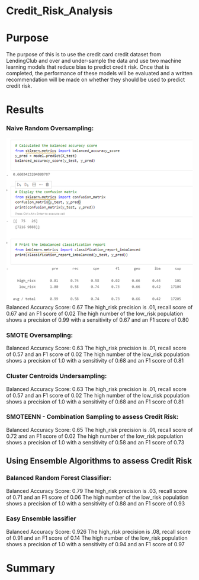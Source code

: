 # Credit_Risk_Analysis

# Purpose

The purpose of this is to use the credit card credit dataset from LendingClub and over and under-sample the data and use two machine learning models that reduce bias to predict credit risk. Once that is completed, the performance of these models will be evaluated and a written recommendation will be made on whether they should be used to predict credit risk.


# Results

### Naive Random Oversampling:
![image](Credit_Risk_Analysis/Naive_Random_Oversampling.png)
Balanced Accuracy Score: 0.67
The high_risk precision is .01, recall score of 0.67 and an F1 score of 0.02
The high number of the low_risk population shows a precision of 0.99 with a sensitivity of 0.67 and an F1 score of 0.80


### SMOTE Oversampling:
Balanced Accuracy Score: 0.63
The high_risk precision is .01, recall score of 0.57 and an F1 score of 0.02
The high number of the low_risk population shows a precision of 1.0 with a sensitivity of 0.68 and an F1 score of 0.81


### Cluster Centroids Undersampling:
Balanced Accuracy Score: 0.63
The high_risk precision is .01, recall score of 0.57 and an F1 score of 0.02
The high number of the low_risk population shows a precision of 1.0 with a sensitivity of 0.68 and an F1 score of 0.81


### SMOTEENN - Combination Sampling to assess Credit Risk:
Balanced Accuracy Score: 0.65
The high_risk precision is .01, recall score of 0.72 and an F1 score of 0.02
The high number of the low_risk population shows a precision of 1.0 with a sensitivity of 0.58 and an F1 score of 0.73

## Using Ensemble Algorithms to assess Credit Risk

### Balanced Random Forest Classifier:
Balanced Accuracy Score: 0.79
The high_risk precision is .03, recall score of 0.71 and an F1 score of 0.06
The high number of the low_risk population shows a precision of 1.0 with a sensitivity of 0.88 and an F1 score of 0.93

### Easy Ensemble lassifier
Balanced Accuracy Score: 0.926
The high_risk precision is .08, recall score of 0.91 and an F1 score of 0.14
The high number of the low_risk population shows a precision of 1.0 with a sensitivity of 0.94 and an F1 score of 0.97

# Summary
